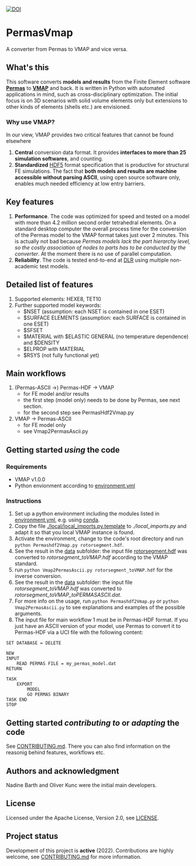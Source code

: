 [![DOI](https://zenodo.org/badge/570393646.svg)](https://zenodo.org/badge/latestdoi/570393646)

# PermasVmap

A converter from Permas to VMAP and vice versa.

## What's this
This software converts **models and results** from the Finite Element software **[Permas](https://www.intes.de/?neue_sprache=en)** to **[VMAP](https://vmap.vorschau.ws.fraunhofer.de)** and back. It is written in Python with automated applications in mind, such as cross-disciplinary optimization. The initial focus is on 3D scenarios with solid volume elements only but extensions to other kinds of elements (shells etc.) are envisioned.

### Why use VMAP?
In our view, VMAP provides two critical features that cannot be found elsewhere
1. **Central** conversion data format. It provides **interfaces to more than 25 simulation softwares**, and counting.
2. **Standardized** [HDF5](https://www.hdfgroup.org/solutions/hdf5) format specification that is productive for structural FE simulations. The fact that **both models and results are machine accessible without parsing ASCII**, using open source software only, enables much needed efficiency at low entry barriers.

## Key features
1. **Performance**. The code was optimized for speed and tested on a model with more than 4.2 million second order tetrahedral elements. On a standard desktop computer the overall process time for the conversion of the Permas model to the VMAP format takes just over 2 minutes. This is actually not bad because *Permas models lack the part hierarchy level, so the costly association of nodes to parts has to be conducted by the converter*. At the moment there is no use of parallel computation.
2. **Reliability**. The code is tested end-to-end at [DLR](https://dlr.de) using multiple non-academic test models.

## Detailed list of features
1. Supported elements: HEXE8, TET10
2. Further supported model keywords:
   - $NSET (assumption: each NSET is contained in one ESET)
   - $SURFACE ELEMENTS (assumption: each SURFACE is contained in one ESET)
   - $SFSET
   - $MATERIAL with $ELASTIC GENERAL (no temperature dependence) and $DENSITY
   - $ELPROP with MATERIAL
   - $RSYS (not fully functional yet)
   
## Main workflows
1. (Permas-ASCII ->) Permas-HDF -> VMAP
   - for FE model and/or results
   - the first step (model only) needs to be done by Permas, see next section.
   - for the second step see PermasHdf2Vmap.py
2. VMAP -> Permas-ASCII
   - for FE model only
   - see Vmap2PermasAscii.py

## Getting started _using_ the code

### Requirements
- VMAP v1.0.0
- Python envionment according to [environment.yml](./environment.yml)

### Instructions
1. Set up a python environment including the modules listed in [environment.yml](./environment.yml), e.g. using [conda](https://conda.io).
2. Copy the file [./local/local_imports.py.template](local/local_imports.py.template) to _./local_imports.py_ and adapt it so that you local VMAP instance is found.
2. Activate the environment, change to the code's root directory and run `python Permashdf2Vmap.py rotorsegment.hdf`.
3. See the result in the [data](/data) subfolder: the input file [rotorsegment.hdf](/data/rotorsegment.hdf) was converted to _rotorsegment_toVMAP.hdf_ according to the VMAP standard.
4. run `python Vmap2PermasAscii.py rotorsegment_toVMAP.hdf` for the inverse conversion.
5. See the result in the [data](/data) subfolder: the input file _rotorsegment_toVMAP.hdf_ was converted to _rotorsegment_toVMAP_toPERMASASCII.dat_.
6. For more info on the usage, run `python Permashdf2Vmap.py` or `python Vmap2PermasAscii.py` to see explanations and examples of the possible arguments.
7. The input file for main workflow 1 must be in Permas-HDF format. If you just have an ASCII version of your model, use Permas to convert it to Permas-HDF via a UCI file with the following content:

```
SET DATABASE = DELETE

NEW
INPUT
	READ PERMAS FILE = my_permas_model.dat
RETURN

TASK
	EXPORT
		MODEL
		GO PERMAS BINARY
TASK END
STOP
```

## Getting started _contributing to_ or _adapting_ the code
See [CONTRIBUTING.md](CONTRIBUTING.md). There you can also find information on the reasonig behind features, workflows etc.

## Authors and acknowledgment
Nadine Barth and Oliver Kunc were the initial main developers.

## License
Licensed under the Apache License, Version 2.0, see [LICENSE](LICENSE).

## Project status
Development of this project is **active** (2022). Contributions are highly welcome, see [CONTRIBUTING.md](CONTRIBUTING.md) for more information.
